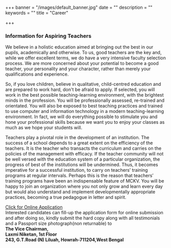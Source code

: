+++
banner = "/images/default_banner.jpg"
date = ""
description = ""
keywords = ""
title = "Career"

+++
### Information for Aspiring Teachers

We believe in a holistic education aimed at bringing out the best in our pupils, academically and otherwise. To us, good teachers are the key and, while we offer excellent terms, we do have a very intensive faculty selection process. We are more concerned about your potential to become a good teacher, your personality and your character, rather than merely your qualifications and experience.

So, if you love children, believe in qualitative, child-centred education and are prepared to work hard, don't be afraid to apply. If selected, you will work in the best possible teaching-learning environment, with the brightest minds in the profession. You will be professionally assessed, re-trained and orientated. You will also be exposed to best teaching practices and trained to use computer and information technology in a modern teaching-learning environment. In fact, we will do everything possible to stimulate you and hone your professional skills because we want you to enjoy your classes as much as we hope your students will.

Teachers play a pivotal role in the development of an institution. The success of a school depends to a great extent on the efficiency of the teachers. It is the teacher who transacts the curriculum and carries on the policies of the management with efficacy. If the teacher community will not be well versed with the education system of a particular organization, the progress of best of the institutions will be undermined. Thus, it becomes imperative for a successful institution, to carry on teachers’ training programs at regular intervals. Perhaps this is the reason that teachers’ training programs have been an indispensable feature of MCKV. You will be happy to join an organization where you not only grow and learn every day but would also understand and implement developmentally appropriate practices, becoming a true pedagogue in letter and spirit.

[Click for Online Application](http://www.mckvie.org/mv/career)  
Interested candidates can fill-up the application form for online submission and after doing so, kindly submit the hard copy along with all testimonials and a Passport size photograph(non returnable) to  
**The Vice Chairman,  
Laxmi Niketan, 1st Floor**  
**243, G.T.Road (N) Liluah, Howrah-711204,West Bengal**